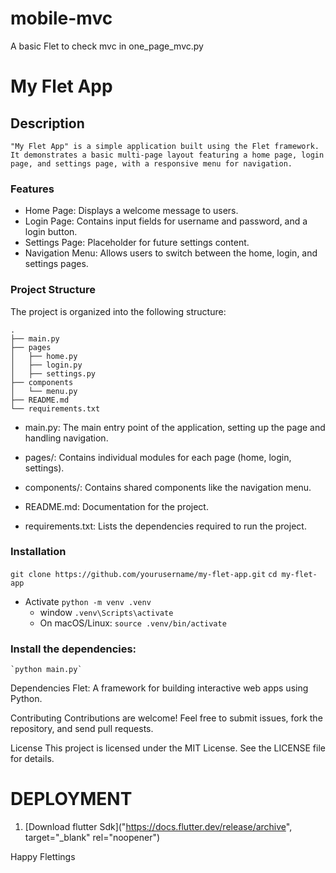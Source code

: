 # mobile-mvc
A basic Flet to check mvc in one_page_mvc.py

# My Flet App
## Description
    "My Flet App" is a simple application built using the Flet framework. It demonstrates a basic multi-page layout featuring a home page, login page, and settings page, with a responsive menu for navigation.

### Features
-   Home Page: Displays a welcome message to users.
-   Login Page: Contains input fields for username and password, and a login button.
-   Settings Page: Placeholder for future settings content.
-   Navigation Menu: Allows users to switch between the home, login, and settings pages.

### Project Structure
The project is organized into the following structure:

```plaintext
.
├── main.py
├── pages
│   ├── home.py
│   ├── login.py
│   ├── settings.py
├── components
│   └── menu.py
├── README.md
└── requirements.txt
```
-    main.py: The main entry point of the application, setting up the page and handling navigation.
-   pages/: Contains individual modules for each page (home, login, settings).
-   components/: Contains shared components like the navigation menu.

-   README.md: Documentation for the project.
-   requirements.txt: Lists the dependencies required to run the project.

### Installation
`git clone https://github.com/yourusername/my-flet-app.git`
`cd my-flet-app`

-   Activate
    `python -m venv .venv`
    -   window
        `.venv\Scripts\activate`
    -   On macOS/Linux:
        `source .venv/bin/activate`

### Install the dependencies:
    `python main.py`

Dependencies
Flet: A framework for building interactive web apps using Python.

Contributing
Contributions are welcome! Feel free to submit issues, fork the repository, and send pull requests.

License
This project is licensed under the MIT License. See the LICENSE file for details.

# DEPLOYMENT
1.  [Download flutter Sdk]("https://docs.flutter.dev/release/archive", target="_blank" rel="noopener")

Happy Flettings